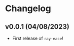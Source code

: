 # Changelog

<!--next-version-placeholder-->

## v0.0.1 (04/08/2023)

- First release of `ray-ease`!